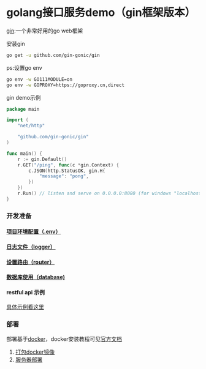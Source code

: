  # golang接口服务demo（gin框架版本）

[gin](https://github.com/gin-gonic/gin):一个非常好用的go web框架

安装gin
```sh
go get -u github.com/gin-gonic/gin
```
ps:设置go env
```sh
go env -w GO111MODULE=on
go env -w GOPROXY=https://goproxy.cn,direct
```

gin demo示例
```go
package main

import (
	"net/http"

	"github.com/gin-gonic/gin"
)

func main() {
	r := gin.Default()
	r.GET("/ping", func(c *gin.Context) {
		c.JSON(http.StatusOK, gin.H{
			"message": "pong",
		})
	})
	r.Run() // listen and serve on 0.0.0.0:8080 (for windows "localhost:8080")
}
```

### 开发准备

#### [项目环境配置（.env）](./docs/env.md)
#### [日志文件（logger）](./docs/log.md)
#### [设置路由（router）](./docs/router.md)
#### [数据库使用（database)](./docs/database.md)

#### restful api 示例

[具体示例看这里](./docs/restful.md)

### 部署

部署基于[docker](https://www.docker.com/)，docker安装教程可见[官方文档](https://docs.docker.com/get-docker/)

1. [打包docker镜像](./docs/build.md)
2. [服务器部署](./docs/deploy.md)
